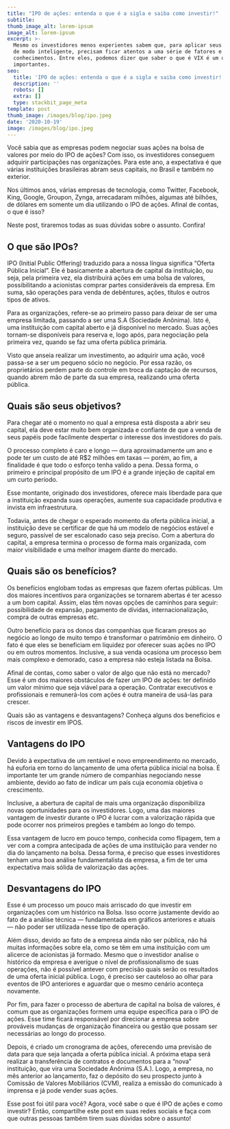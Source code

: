 ```yaml
---
title: "IPO de ações: entenda o que é a sigla e saiba como investir!"
subtitle: 
thumb_image_alt: lorem-ipsum
image_alt: lorem-ipsum
excerpt: >-
  Mesmo os investidores menos experientes sabem que, para aplicar seus recursos
  de modo inteligente, precisam ficar atentos a uma série de fatores e
  conhecimentos. Entre eles, podemos dizer que saber o que é VIX é um dos mais
  importantes.
seo:
  title: 'IPO de ações: entenda o que é a sigla e saiba como investir!'
  description: ''
  robots: []
  extra: []
  type: stackbit_page_meta
template: post
thumb_image: /images/blog/ipo.jpeg
date: '2020-10-19'
image: /images/blog/ipo.jpeg
---
```

Você sabia que as empresas podem negociar suas ações na bolsa de valores por meio do IPO de ações? Com isso, os investidores conseguem adquirir participações nas organizações. Para este ano, a expectativa é que várias instituições brasileiras abram seus capitais, no Brasil e também no exterior.

Nos últimos anos, várias empresas de tecnologia, como Twitter, Facebook, King, Google, Groupon, Zynga, arrecadaram milhões, algumas até bilhões, de dólares em somente um dia utilizando o IPO de ações. Afinal de contas, o que é isso?

Neste post, tiraremos todas as suas dúvidas sobre o assunto. Confira!

## **O que são IPOs?**
IPO (Initial Public Offering) traduzido para a nossa língua significa “Oferta Pública Inicial”. Ele é basicamente a abertura de capital da instituição, ou seja, pela primeira vez, ela distribuirá ações em uma bolsa de valores, possibilitando a acionistas comprar partes consideráveis da empresa. Em suma, são operações para venda de debêntures, ações, títulos e outros tipos de ativos.

Para as organizações, refere-se ao primeiro passo para deixar de ser uma empresa limitada, passando a ser uma S.A (Sociedade Anônima). Isto é, uma instituição com capital aberto e já disponível no mercado. Suas ações tornam-se disponíveis para reserva e, logo após, para negociação pela primeira vez, quando se faz uma oferta pública primária.

Visto que anseia realizar um investimento, ao adquirir uma ação, você passa-se a ser um pequeno sócio no negócio. Por essa razão, os proprietários perdem parte do controle em troca da captação de recursos, quando abrem mão de parte da sua empresa, realizando uma oferta pública.

## **Quais são seus objetivos?**
Para chegar até o momento no qual a empresa está disposta a abrir seu capital, ela deve estar muito bem organizada e confiante de que a venda de seus papéis pode facilmente despertar o interesse dos investidores do país.

O processo completo é caro e longo — dura aproximadamente um ano e pode ter um custo de até R$2 milhões em taxas — porém, ao fim, a finalidade é que todo o esforço tenha valido a pena. Dessa forma, o primeiro e principal propósito de um IPO é a grande injeção de capital em um curto período.

Esse montante, originado dos investidores, oferece mais liberdade para que a instituição expanda suas operações, aumente sua capacidade produtiva e invista em infraestrutura.

Todavia, antes de chegar o esperado momento da oferta pública inicial, a instituição deve se certificar de que há um modelo de negócios estável e seguro, passível de ser escalonado caso seja preciso. Com a abertura do capital, a empresa termina o processo de forma mais organizada, com maior visibilidade e uma melhor imagem diante do mercado.

## **Quais são os benefícios?**
Os benefícios englobam todas as empresas que fazem ofertas públicas. Um dos maiores incentivos para organizações se tornarem abertas é ter acesso a um bom capital. Assim, elas têm novas opções de caminhos para seguir: possibilidade de expansão, pagamento de dívidas, internacionalização, compra de outras empresas etc.

Outro benefício para os donos das companhias que ficaram presos ao negócio ao longo de muito tempo é transformar o patrimônio em dinheiro. O fato é que eles se beneficiam em liquidez por oferecer suas ações no IPO ou em outros momentos. Inclusive, a sua venda ocasiona um processo bem mais complexo e demorado, caso a empresa não esteja listada na Bolsa.

Afinal de contas, como saber o valor de algo que não está no mercado? Esse é um dos maiores obstáculos de fazer um IPO de ações: ter definido um valor mínimo que seja viável para a operação. Contratar executivos e profissionais e remunerá-los com ações é outra maneira de usá-las para crescer.

Quais são as vantagens e desvantagens?
Conheça alguns dos benefícios e riscos de investir em IPOS.

## **Vantagens do IPO**
Devido à expectativa de um rentável e novo empreendimento no mercado, há euforia em torno do lançamento de uma oferta pública inicial na bolsa. É importante ter um grande número de companhias negociando nesse ambiente, devido ao fato de indicar um país cuja economia objetiva o crescimento.

Inclusive, a abertura de capital de mais uma organização disponibiliza novas oportunidades para os investidores. Logo, uma das maiores vantagem de investir durante o IPO é lucrar com a valorização rápida que pode ocorrer nos primeiros pregões e também ao longo do tempo.

Essa vantagem de lucro em pouco tempo, conhecida como flipagem, tem a ver com a compra antecipada de ações de uma instituição para vender no dia do lançamento na bolsa. Dessa forma, é preciso que esses investidores tenham uma boa análise fundamentalista da empresa, a fim de ter uma expectativa mais sólida de valorização das ações.

## **Desvantagens do IPO**
Esse é um processo um pouco mais arriscado do que investir em organizações com um histórico na Bolsa. Isso ocorre justamente devido ao fato de a análise técnica — fundamentada em gráficos anteriores e atuais — não poder ser utilizada nesse tipo de operação.

Além disso, devido ao fato de a empresa ainda não ser pública, não há muitas informações sobre ela, como se têm em uma instituição com um alicerce de acionistas já formado. Mesmo que o investidor analise o histórico da empresa e averígue o nível de profissionalismo de suas operações, não é possível antever com precisão quais serão os resultados de uma oferta inicial pública. Logo, é preciso ser cauteloso ao olhar para eventos de IPO anteriores e aguardar que o mesmo cenário aconteça novamente.

Por fim, para fazer o processo de abertura de capital na bolsa de valores, é comum que as organizações formem uma equipe específica para o IPO de ações. Esse time ficará responsável por direcionar a empresa sobre prováveis mudanças de organização financeira ou gestão que possam ser necessárias ao longo do processo.

Depois, é criado um cronograma de ações, oferecendo uma previsão de data para que seja lançada a oferta pública inicial. A próxima etapa será realizar a transferência de contratos e documentos para a “nova” instituição, que vira uma Sociedade Anônima (S.A.). Logo, a empresa, no mês anterior ao lançamento, faz o depósito do seu prospecto junto à Comissão de Valores Mobiliários (CVM), realiza a emissão do comunicado à imprensa e já pode vender suas ações.

Esse post foi útil para você? Agora, você sabe o que é IPO de ações e como investir? Então, compartilhe este post em suas redes sociais e faça com que outras pessoas também tirem suas dúvidas sobre o assunto!